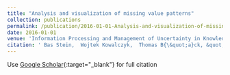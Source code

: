 ```yaml
---
title: "Analysis and visualization of missing value patterns"
collection: publications
permalink: /publication/2016-01-01-Analysis-and-visualization-of-missing-value-patterns
date: 2016-01-01
venue: 'Information Processing and Management of Uncertainty in Knowledge-Based Systems: 16th International Conference, IPMU 2016, Eindhoven, The Netherlands, June 20-24, 2016, Proceedings, Part II 16'
citation: ' Bas Stein,  Wojtek Kowalczyk,  Thomas B{\&quot;a}ck, &quot;Analysis and visualization of missing value patterns.&quot; Information Processing and Management of Uncertainty in Knowledge-Based Systems: 16th International Conference, IPMU 2016, Eindhoven, The Netherlands, June 20-24, 2016, Proceedings, Part II 16, 2016.'
---
```

Use [Google Scholar](https://scholar.google.com/scholar?q=Analysis+and+visualization+of+missing+value+patterns){:target="_blank"} for full citation